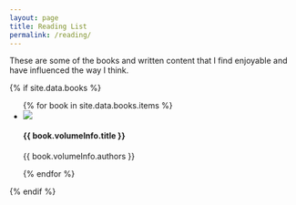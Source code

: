 ```yaml
---
layout: page
title: Reading List
permalink: /reading/
---
```


These are some of the books and written content that I find enjoyable and have influenced the way I think.

{% if site.data.books %}
  <ul class="book-list">
  {% for book in site.data.books.items %}
  <li>
    <img src="{{ book.volumeInfo.imageLinks.thumbnail }}" />
    <h4>{{ book.volumeInfo.title }} </h4>
    <p>{{ book.volumeInfo.authors }}</p>
  </li>
  {% endfor %}
  </ul>
{% endif %}